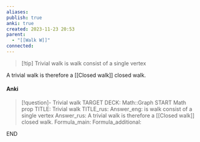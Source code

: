 ```yaml
---
aliases: 
publish: true
anki: true
created: 2023-11-23 20:53
parent:
  - "[[Walk W]]"
connected:
---
```


> [!tip] Trivial walk
is walk consist of a single vertex 

A trivial walk is therefore a [[Closed walk]] closed walk.


#### Anki
> [!question]- Trivial walk
TARGET DECK: Math::Graph
START
Math prop
TITLE: Trivial walk
TITLE_rus: 
Answer_eng: is walk consist of a single vertex
Answer_rus: A trivial walk is therefore a [[Closed walk]] closed walk.
Formula_main: 
Formula_additional:
<!--ID: 1705602331022-->
END










